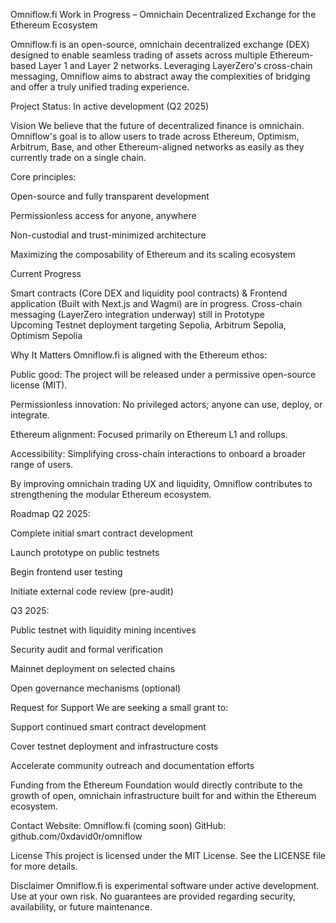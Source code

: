 Omniflow.fi
Work in Progress – Omnichain Decentralized Exchange for the Ethereum Ecosystem

Omniflow.fi is an open-source, omnichain decentralized exchange (DEX) designed to enable seamless trading of assets across multiple Ethereum-based Layer 1 and Layer 2 networks.
Leveraging LayerZero's cross-chain messaging, Omniflow aims to abstract away the complexities of bridging and offer a truly unified trading experience.

Project Status: In active development (Q2 2025)

Vision
We believe that the future of decentralized finance is omnichain.
Omniflow's goal is to allow users to trade across Ethereum, Optimism, Arbitrum, Base, and other Ethereum-aligned networks as easily as they currently trade on a single chain.

Core principles:

Open-source and fully transparent development

Permissionless access for anyone, anywhere

Non-custodial and trust-minimized architecture

Maximizing the composability of Ethereum and its scaling ecosystem

Current Progress


Smart contracts	(Core DEX and liquidity pool contracts) & Frontend application (Built with Next.js and Wagmi) are in progress.
Cross-chain messaging	(LayerZero integration underway) still in  Prototype	                
Upcoming Testnet deployment targeting Sepolia, Arbitrum Sepolia, Optimism Sepolia


Why It Matters
Omniflow.fi is aligned with the Ethereum ethos:

Public good: The project will be released under a permissive open-source license (MIT).

Permissionless innovation: No privileged actors; anyone can use, deploy, or integrate.

Ethereum alignment: Focused primarily on Ethereum L1 and rollups.

Accessibility: Simplifying cross-chain interactions to onboard a broader range of users.

By improving omnichain trading UX and liquidity, Omniflow contributes to strengthening the modular Ethereum ecosystem.

Roadmap
Q2 2025:

Complete initial smart contract development

Launch prototype on public testnets

Begin frontend user testing

Initiate external code review (pre-audit)

Q3 2025:

Public testnet with liquidity mining incentives

Security audit and formal verification

Mainnet deployment on selected chains

Open governance mechanisms (optional)

Request for Support
We are seeking a small grant to:

Support continued smart contract development

Cover testnet deployment and infrastructure costs

Accelerate community outreach and documentation efforts

Funding from the Ethereum Foundation would directly contribute to the growth of open, omnichain infrastructure built for and within the Ethereum ecosystem.

Contact
Website: Omniflow.fi (coming soon)
GitHub: github.com/0xdavid0r/omniflow

License
This project is licensed under the MIT License.
See the LICENSE file for more details.

Disclaimer
Omniflow.fi is experimental software under active development.
Use at your own risk. No guarantees are provided regarding security, availability, or future maintenance.
